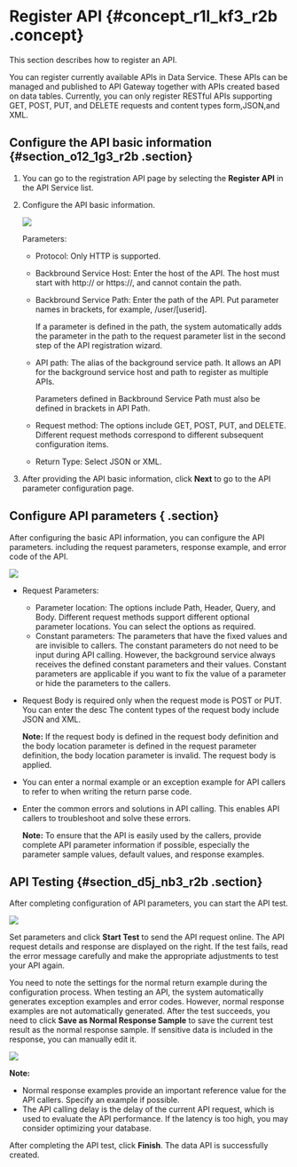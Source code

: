 # Register API {#concept_r1l_kf3_r2b .concept}

This section describes how to register an API.

You can register currently available APIs in Data Service. These APIs can be managed and published to API Gateway together with APIs created based on data tables. Currently, you can only register RESTful APIs supporting GET, POST, PUT, and DELETE requests and content types form,JSON,and XML.

## Configure the API basic information {#section_o12_1g3_r2b .section}

1.  You can go to the registration API page by selecting the **Register API** in the API Service list.
2.  Configure the API basic information.

    ![](http://static-aliyun-doc.oss-cn-hangzhou.aliyuncs.com/assets/img/16409/15368069538806_en-US.png)

    Parameters:

    -   Protocol: Only HTTP is supported.
    -   Backbround Service Host: Enter the host of the API. The host must start with http:// or https://, and cannot contain the path.
    -   Backbround Service Path: Enter the path of the API. Put parameter names in brackets, for example, /user/\[userid\].

        If a parameter is defined in the path, the system automatically adds the parameter in the path to the request parameter list in the second step of the API registration wizard.

    -   API path: The alias of the background service path. It allows an API for the background service host and path to register as multiple APIs.

        Parameters defined in Backbround Service Path must also be defined in brackets in API Path.

    -   Request method: The options include GET, POST, PUT, and DELETE. Different request methods correspond to different subsequent configuration items.
    -   Return Type: Select JSON or XML.
3.  After providing the API basic information, click **Next** to go to the API parameter configuration page.

## Configure API parameters { .section}

After configuring the basic API information, you can configure the API parameters. including the request parameters, response example, and error code of the API.

![](http://static-aliyun-doc.oss-cn-hangzhou.aliyuncs.com/assets/img/16409/15368069538807_en-US.png)

-   Request Parameters:
    -   Parameter location: The options include Path, Header, Query, and Body. Different request methods support different optional parameter locations. You can select the options as required.
    -   Constant parameters: The parameters that have the fixed values and are invisible to callers. The constant parameters do not need to be input during API calling. However, the background service always receives the defined constant parameters and their values. Constant parameters are applicable if you want to fix the value of a parameter or hide the parameters to the callers.
-   Request Body is required only when the request mode is POST or PUT. You can enter the desc The content types of the request body include JSON and XML.

    **Note:** If the request body is defined in the request body definition and the body location parameter is defined in the request parameter definition, the body location parameter is invalid. The request body is applied.

-   You can enter a normal example or an exception example for API callers to refer to when writing the return parse code.
-   Enter the common errors and solutions in API calling. This enables API callers to troubleshoot and solve these errors.

    **Note:** To ensure that the API is easily used by the callers, provide complete API parameter information if possible, especially the parameter sample values, default values, and response examples.


## API Testing {#section_d5j_nb3_r2b .section}

After completing configuration of API parameters, you can start the API test.

![](http://static-aliyun-doc.oss-cn-hangzhou.aliyuncs.com/assets/img/16407/15368069538797_en-US.png)

Set parameters and click **Start Test** to send the API request online. The API request details and response are displayed on the right. If the test fails, read the error message carefully and make the appropriate adjustments to test your API again.

You need to note the settings for the normal return example during the configuration process. When testing an API, the system automatically generates exception examples and error codes. However, normal response examples are not automatically generated. After the test succeeds, you need to click **Save as Normal Response Sample** to save the current test result as the normal response sample. If sensitive data is included in the response, you can manually edit it.

![](http://static-aliyun-doc.oss-cn-hangzhou.aliyuncs.com/assets/img/16407/15368069538799_en-US.png)

**Note:** 

-   Normal response examples provide an important reference value for the API callers. Specify an example if possible.
-   The API calling delay is the delay of the current API request, which is used to evaluate the API performance. If the latency is too high, you may consider optimizing your database.

After completing the API test, click **Finish**. The data API is successfully created.

